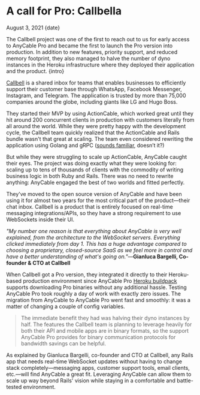 # A call for Pro: Callbella

August 3, 2021
{date}

The Callbell project was one of the first to reach out to us for early access to AnyCable Pro and became the first to launch the Pro version into production. In addition to new features, priority support, and reduced memory footprint, they also managed to halve the number of dyno instances in the Heroku infrastructure where they deployed their application and the product.
{intro}

<div class="divider"></div>

[Callbell][] is a shared inbox for teams that enables businesses to efficiently support their customer base through WhatsApp, Facebook Messenger, Instagram, and Telegram. The application is trusted by more than 75,000 companies around the globe, including giants like LG and Hugo Boss.

They started their MVP by using ActionCable, which worked great until they hit around 200 concurrent clients in production with customers literally from all around the world. While they were pretty happy with the development cycle, the Callbell team quickly realized that the ActionCable and Rails bundle wasn't that great at scaling. The team even considered rewriting the application using Golang and gRPC ([sounds familiar][anycable-post], doesn’t it?)

But while they were struggling to scale up ActionCable, AnyCable caught their eyes. The project was doing exactly what they were looking for: scaling up to tens of thousands of clients with the commodity of writing business logic in both Ruby and Rails. There was no need to rewrite anything: AnyCable engaged the best of two worlds and fitted perfectly.

They've moved to the open source version of AnyCable and have been using it for almost two years for the most critical part of the product—their chat inbox. Callbell is a product that is entirely focused on real-time messaging integrations/APIs, so they have a strong requirement to use WebSockets inside their UI.

_"My number one reason is that everything about AnyCable is very well explained, from the architecture to the WebSocket servers. Everything clicked immediately from day 1. This has a huge advantage compared to choosing a proprietary, closed-source SaaS as we feel more in control and have a better understanding of what's going on."_—**Gianluca Bargelli, Co-founder & CTO at Callbell**

When Callbell got a Pro version, they integrated it directly to their Heroku-based production environment since AnyCable Pro [Heroku buildpack][buildpack] supports downloading Pro binaries without any additional hassle. Testing AnyCable Pro took roughly a day of work with exactly zero issues. The migration from AnyCable to AnyCable Pro went fast and smoothly: it was a matter of changing a couple of config variables.

> The immediate benefit they had was halving their dyno instances by half. The features the Callbell team is planning to leverage heavily for both their API and mobile apps are in binary formats, so the support AnyCable Pro provides for binary communication protocols for bandwidth savings can be helpful.

As explained by Gianluca Bargelli, co-founder and CTO at Callbell, any Rails app that needs real-time WebSocket updates without having to change stack completely—messaging apps, customer support tools, email clients, etc.—will find AnyCable a great fit. Leveraging AnyCable can allow them to scale up way beyond Rails' vision while staying in a comfortable and battle-tested environment.

[Callbell]: https://www.callbell.eu/
[anycable-post]: https://evilmartians.com/chronicles/anycable-actioncable-on-steroids
[buildpack]: https://github.com/anycable/heroku-anycable-go
